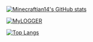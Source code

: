 

[![Minecraftian14's GitHub stats](https://github-readme-stats.vercel.app/api?username=Minecraftian14&count_private=false&show_icons=true)](https://github.com/Minecraftian14/)

[![MyLOGGER](https://github-readme-stats.vercel.app/api/pin/?username=Minecraftian14&repo=MyLOGGER)](https://github.com/Minecraftian14/MyLOGGER)

[![Top Langs](https://github-readme-stats.vercel.app/api/top-langs/?username=Minecraftian14&layout=compact)](https://github.com/Minecraftian14/)





<!--
**Minecraftian14/Minecraftian14** is a ✨ _special_ ✨ repository because its `README.md` (this file) appears on your GitHub profile.

Here are some ideas to get you started:

- 🔭 I’m currently working on ...
- 🌱 I’m currently learning ...
- 👯 I’m looking to collaborate on ...
- 🤔 I’m looking for help with ...
- 💬 Ask me about ...
- 📫 How to reach me: ...
- 😄 Pronouns: ...
- ⚡ Fun fact: ...
-->
